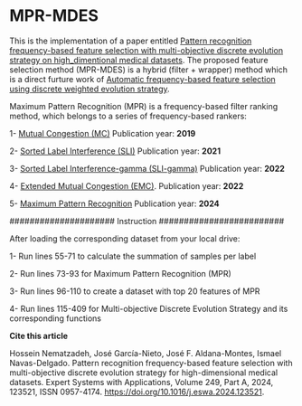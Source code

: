 # MPR-MDES

This is the implementation of a paper entitled [Pattern recognition frequency-based feature selection with multi-objective discrete
evolution strategy on high_dimentional medical datasets](https://www.sciencedirect.com/science/article/pii/S0957417424003865). The proposed feature selection method (MPR-MDES) is a hybrid (filter + wrapper) method which is a direct furture work of [Automatic frequency-based feature selection using discrete weighted evolution strategy](https://https://www.sciencedirect.com/science/article/pii/S1568494622007487#!).

Maximum Pattern Recognition (MPR) is a frequency-based filter ranking method, which belongs to a series of frequency-based rankers:

1- [Mutual Congestion (MC)](https://www.sciencedirect.com/science/article/pii/S0888754318304245)   Publication year: **2019**

2- [Sorted Label Interference (SLI)](https://www.sciencedirect.com/science/article/pii/S0306437921000259#!)   Publication year: **2021**

3- [Sorted Label Interference-gamma (SLI-gamma)](https://link.springer.com/article/10.1007/s11227-022-04650-w)   Publication year: **2022**

4- [Extended Mutual Congestion (EMC)](https://https://www.sciencedirect.com/science/article/pii/S1568494622007487#!).  Publication year: **2022**

5- [Maximum Pattern Recognition](https://www.sciencedirect.com/science/article/pii/S0957417424003865)  Publication year:  **2024**

##################### Instruction #########################

After loading the corresponding dataset from your local drive:


1- Run lines 55-71 to calculate the summation of samples per label

2- Run lines 73-93 for Maximum Pattern Recognition (MPR)

3- Run lines 96-110 to create a dataset with top 20 features of MPR

4- Run lines 115-409 for Multi-objective Discrete Evolution Strategy and its corresponding functions


**Cite this article**

Hossein Nematzadeh, José García-Nieto, José F. Aldana-Montes, Ismael Navas-Delgado. Pattern recognition frequency-based feature selection with multi-objective discrete evolution strategy for high-dimensional medical datasets. Expert Systems with Applications, Volume 249, Part A, 2024, 123521, ISSN 0957-4174. https://doi.org/10.1016/j.eswa.2024.123521.
